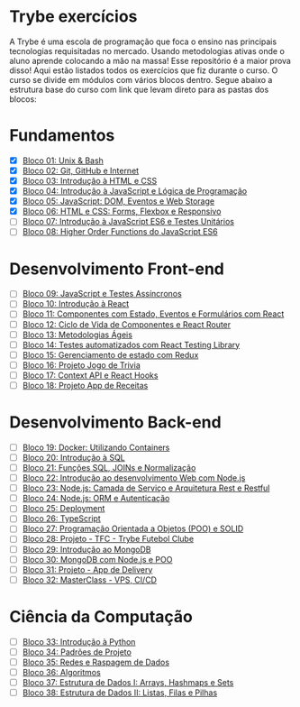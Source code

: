 # Trybe exercícios
 A Trybe é uma escola de programação que foca o ensino nas principais tecnologias requisitadas no mercado. Usando metodologias ativas onde o aluno aprende colocando a mão na massa! Esse repositório é a maior prova disso! Aqui estão listados todos os exercícios que fiz durante o curso.
  O curso se divide em módulos com vários blocos dentro. Segue abaixo a estrutura base do curso com link que levam direto para as pastas dos blocos:


# Fundamentos
- [x] [Bloco 01: Unix & Bash](https://github.com/LuizHenriquePy/trybe-exercicios/tree/master/fundamentos/bloco1-unix-e-bash)
- [x] [Bloco 02: Git, GitHub e Internet](https://github.com/LuizHenriquePy/trybe-exercicios/tree/master/fundamentos/bloco2-git-github-internet)
- [x] [Bloco 03: Introdução à HTML e CSS](https://github.com/LuizHenriquePy/trybe-exercicios/tree/master/fundamentos/bloco3-introducao-html-css)
- [x] [Bloco 04: Introdução à JavaScript e Lógica de Programação](https://github.com/LuizHenriquePy/trybe-exercicios/tree/master/fundamentos/bloco4-introducao-a-javascript-e-logica-de-programacao)
- [x] [Bloco 05: JavaScript: DOM, Eventos e Web Storage](https://github.com/LuizHenriquePy/trybe-exercicios/tree/master/fundamentos/bloco5-javascript-dom-eventos-e-web-storage)
- [x] [Bloco 06: HTML e CSS: Forms, Flexbox e Responsivo]()
- [ ] [Bloco 07: Introdução à JavaScript ES6 e Testes Unitários]()
- [ ] [Bloco 08: Higher Order Functions do JavaScript ES6]()
# Desenvolvimento Front-end
- [ ] [Bloco 09: JavaScript e Testes Assíncronos]()
- [ ] [Bloco 10: Introdução à React]()
- [ ] [Bloco 11: Componentes com Estado, Eventos e Formulários com React]()
- [ ] [Bloco 12: Ciclo de Vida de Componentes e React Router]()
- [ ] [Bloco 13: Metodologias Ágeis]()
- [ ] [Bloco 14: Testes automatizados com React Testing Library]()
- [ ] [Bloco 15: Gerenciamento de estado com Redux]()
- [ ] [Bloco 16: Projeto Jogo de Trivia]()
- [ ] [Bloco 17: Context API e React Hooks]()
- [ ] [Bloco 18: Projeto App de Receitas]()
# Desenvolvimento Back-end
- [ ] [Bloco 19: Docker: Utilizando Containers]()
- [ ] [Bloco 20: Introdução à SQL]()
- [ ] [Bloco 21: Funções SQL, JOINs e Normalização]()
- [ ] [Bloco 22: Introdução ao desenvolvimento Web com Node.js]()
- [ ] [Bloco 23: Node.js: Camada de Serviço e Arquitetura Rest e Restful]()
- [ ] [Bloco 24: Node.js: ORM e Autenticação]()
- [ ] [Bloco 25: Deployment]()
- [ ] [Bloco 26: TypeScript]()
- [ ] [Bloco 27: Programação Orientada a Objetos (POO) e SOLID]()
- [ ] [Bloco 28: Projeto - TFC - Trybe Futebol Clube]()
- [ ] [Bloco 29: Introdução ao MongoDB]()
- [ ] [Bloco 30: MongoDB com Node.js e POO]()
- [ ] [Bloco 31: Projeto - App de Delivery]()
- [ ] [Bloco 32: MasterClass - VPS, CI/CD]()
# Ciência da Computação
- [ ] [Bloco 33: Introdução à Python]()
- [ ] [Bloco 34: Padrões de Projeto]()
- [ ] [Bloco 35: Redes e Raspagem de Dados]()
- [ ] [Bloco 36: Algoritmos]()
- [ ] [Bloco 37: Estrutura de Dados I: Arrays, Hashmaps e Sets]()
- [ ] [Bloco 38: Estrutura de Dados II: Listas, Filas e Pilhas]()
